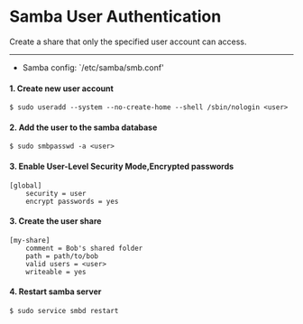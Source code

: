 Samba User Authentication
=========================

Create a share that only the specified user account can access.

----

- Samba config: `/etc/samba/smb.conf'

#### 1. Create new user account
`$ sudo useradd --system --no-create-home --shell /sbin/nologin <user>`

#### 2. Add the user to the samba database
`$ sudo smbpasswd -a <user>`

#### 3. Enable User-Level Security Mode,Encrypted passwords
```
[global]
    security = user
    encrypt passwords = yes
```

#### 3. Create the user share
```
[my-share]
    comment = Bob's shared folder
    path = path/to/bob
    valid users = <user>
    writeable = yes
```

#### 4. Restart samba server
` $ sudo service smbd restart `
